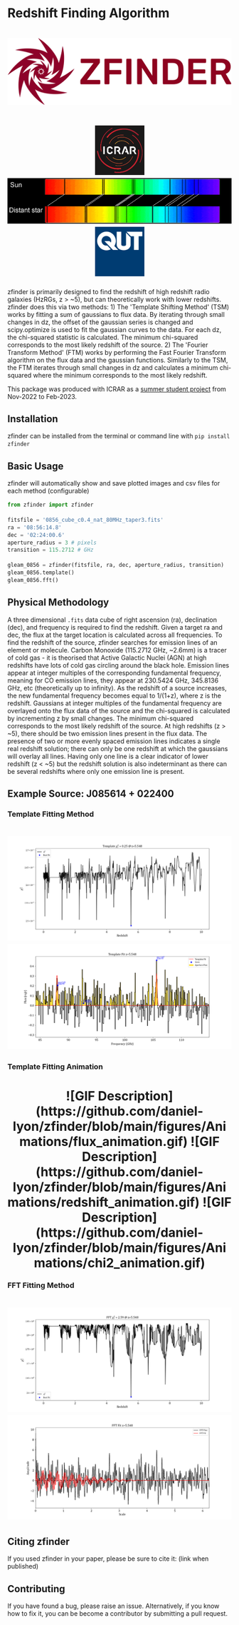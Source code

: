 # Redshift Finding Algorithm

<h1 align="left">
  <img src="./figures/Affiliations/zfinder-logo.png">
</h1>

<h1 align="center">
  <img src="./figures/Affiliations/icrar_logo.png" width="111">
  <img src="./figures/Affiliations/redshift.png" width="550">
  <img src="./figures/Affiliations/qut_logo.jpg" width="111">
</h1>

zfinder is primarily designed to find the redshift of high redshift radio galaxies (HzRGs, z > ~5), but can theoretically work with lower redshifts. zfinder does this via two methods: 1) The 'Template Shifting Method' (TSM) works by fitting a sum of gaussians to flux data. By iterating through small changes in dz, the offset of the gaussian series is changed and scipy.optimize is used to fit the gaussian curves to the data. For each dz, the chi-squared statistic is calculated. The minimum chi-squared corresponds to the most likely redshift of the source. 2) The 'Fourier Transform Method' (FTM) works by performing the Fast Fourier Transform algorithm on the flux data and the gaussian functions. Similarly to the TSM, the FTM iterates through small changes in dz and calculates a minimum chi-squared where the minimum corresponds to the most likely redshift.

This package was produced with ICRAR as a [summer student project](https://www.icrar.org/study-with-icrar/studentships/2022-studentship-projects/monster-black-holes-at-the-dawn-of-time/) from Nov-2022 to Feb-2023.

Installation
----------
zfinder can be installed from the terminal or command line with `pip install zfinder`

Basic Usage
-----------

zfinder will automatically show and save plotted images and csv files for each method (configurable)

```python
from zfinder import zfinder

fitsfile = '0856_cube_c0.4_nat_80MHz_taper3.fits'
ra = '08:56:14.8'
dec = '02:24:00.6'
aperture_radius = 3 # pixels
transition = 115.2712 # GHz

gleam_0856 = zfinder(fitsfile, ra, dec, aperture_radius, transition)
gleam_0856.template()
gleam_0856.fft()
```

Physical Methodology
----------

A three dimensional `.fits` data cube of right ascension (ra), declination (dec), and frequency is required to find the redshift. Given a target ra and dec, the flux at the target location is calculated across all frequencies. To find the redshift of the source, zfinder searches for emission lines of an element or molecule. Carbon Monoxide (115.2712 GHz, ~2.6mm) is a tracer of cold gas - it is theorised that Active Galactic Nuclei (AGN) at high redshifts have lots of cold gas circling around the black hole. Emission lines appear at integer multiples of the corresponding fundamental frequency, meaning for CO emission lines, they appear at 230.5424 GHz, 345.8136 GHz, etc (theoretically up to infinity). As the redshift of a source increases, the new fundamental frequency becomes equal to 1/(1+z), where z is the redshift. Gaussians at integer multiples of the fundamental frequency are overlayed onto the flux data of the source and the chi-squared is calculated by incrementing z by small changes. The minimum chi-squared corresponds to the most likely redshift of the source. At high redshifts (z > ~5), there should be two emission lines present in the flux data. The presence of two or more evenly spaced emission lines indicates a single real redshift solution; there can only be one redshift at which the gaussians will overlay all lines. Having only one line is a clear indicator of lower redshift (z < ~5) but the redshift solution is also indeterminant as there can be several redshifts where only one emission line is present.

Example Source: J085614 + 022400
----------

### Template Fitting Method
<h1 align="left">
  <img src="./figures/template_chi2.png">
  <img src="./figures/template_flux.png">
</h1>

### Template Fitting Animation
<h1 align="center">
  ![GIF Description](https://github.com/daniel-lyon/zfinder/blob/main/figures/Animations/flux_animation.gif)
  ![GIF Description](https://github.com/daniel-lyon/zfinder/blob/main/figures/Animations/redshift_animation.gif)
  ![GIF Description](https://github.com/daniel-lyon/zfinder/blob/main/figures/Animations/chi2_animation.gif)
</h1>

### FFT Fitting Method
<h1 align="left">
  <img src="./figures/fft_chi2.png">
  <img src="./figures/fft_flux.png">
</h1>

Citing zfinder
----------
If you used zfinder in your paper, please be sure to cite it: (link when published)

Contributing
----------
If you have found a bug, please raise an issue. Alternatively, if you know how to fix it, you can be become a contributor by submitting a pull request.
